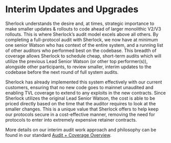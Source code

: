 # Interim Updates and Upgrades

Sherlock understands the desire and, at times, strategic importance to make smaller updates & rollouts to code ahead of larger monolithic V2/V3 rollouts. This is where Sherlock’s audit model excels above all others. By completing a full-protocol audit with Sherlock, we now have at minimum one senior Watson who has context of the entire system, and a running list of other auditors who performed best on the codebase. This breadth of coverage allows Sherlock to schedule cheap, short-term audits which will utilize the previous Lead Senior Watson (or other top performer(s)), alongside other participants, to review smaller, interim updates to the codebase before the next round of full system audits.

Sherlock has already implemented this system effectively with our current customers, ensuring that no new code goes to mainnet unaudited and enabling TVL coverage to extend to any exploits in the new contracts. Since Sherlock utilizes the original Lead Senior Watson, the cost is able to be priced directly based on the time that the auditor requires to look at the smaller changes. This is a unique value that Sherlock offers to help keep our protocols secure in a cost-effective manner, removing the need for protocols to enter into extremely expensive retainer contracts.

More details on our interim audit work approach and philosophy can be found in our standard [Audit + Coverage Overview](https://docs.google.com/document/d/1wkn7PepMhN-xiwk4U9WmuFoGtyWoUcxQguy-bDNbMo0/edit?usp=sharing).
